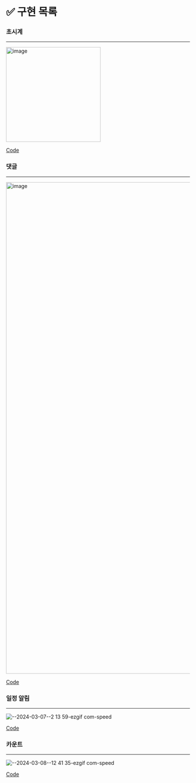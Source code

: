 # ✅ 구현 목록

### 초시계
----
<img width="259" alt="image" src="https://github.com/T189216/react-240306/assets/131805429/96df5d83-82d9-4b41-9264-0779f82d4eb7">

[Code](https://github.com/T189216/react-240306/commit/01d45b1c1fa5a6bb2d082d1d8b7671b107f23a22)

### 댓글
----
<img width="1343" alt="image" src="https://github.com/T189216/react-240306/assets/131805429/f2914dd9-c0f5-48f6-ba97-61973dfbc433">

[Code](https://github.com/T189216/react-240306/commit/0b15de3b69e0c7e14078f6bf9f576305764ba8a0)

### 일정 알림
---
![--2024-03-07--2 13 59-ezgif com-speed](https://github.com/T189216/react-240306/assets/131805429/22a53e71-0331-4f39-b58e-1d89b486ecc4)

[Code](https://github.com/T189216/react-240306/commit/721fd253c8d63865bfd331973c5985d94d52c65a)

### 카운트
---
![--2024-03-08--12 41 35-ezgif com-speed](https://github.com/T189216/react-240306/assets/131805429/ba0becf6-e2bc-44b1-a078-e9fef5203ae1)

[Code](https://github.com/T189216/react-240306/commit/03b731ca0c6b716efe3c78fd9736447bca45042e)
